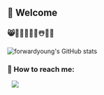 ##  🤗 Welcome

### 😸👩‍🍳🍰🥘🌺☃️🎹🎵

![forwardyoung's GitHub stats](https://github-readme-stats.vercel.app/api?username=forwardyoung&show_icons=true&theme=bear)
### 💌 How to reach me:
<a href="https://www.instagram.com/my_funny_valentine_hwa_0_eee/">
    <img 
        src="http://img.shields.io/badge/-Instagram-222222?style=flat&logo=Instagram&link=https://www.instagram.com/my_funny_valentine_hwa_0_eee/"
        style="height : auto; margin-left : 10px; margin-right : 10px;"/>
</a>


